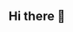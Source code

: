 ## Hi there 👋

<!--
**ayslamilena/ayslamilena** is a ✨ _special_ ✨ repository because its `README.md` (this file) appears on your GitHub profile.

Here are some ideas to get you started:
sou flamenguista 
amo o meu irmao ravi 
@aysla_milenaa
@c.f.a.y.s.l.a
